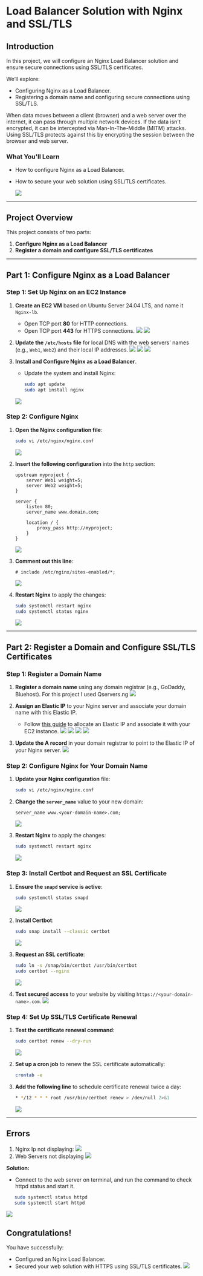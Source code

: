 # Load Balancer Solution with Nginx and SSL/TLS

## Introduction

In this project, we will configure an Nginx Load Balancer solution and ensure secure connections using SSL/TLS certificates. 

We’ll explore:
- Configuring Nginx as a Load Balancer.
- Registering a domain name and configuring secure connections using SSL/TLS.

When data moves between a client (browser) and a web server over the internet, it can pass through multiple network devices. If the data isn't encrypted, it can be intercepted via Man-In-The-Middle (MITM) attacks. Using SSL/TLS protects against this by encrypting the session between the browser and web server.

### What You'll Learn
- How to configure Nginx as a Load Balancer.
- How to secure your web solution using SSL/TLS certificates.

   ![](images/1.png)

---

## Project Overview

This project consists of two parts:

1. **Configure Nginx as a Load Balancer**
2. **Register a domain and configure SSL/TLS certificates**

---

## Part 1: Configure Nginx as a Load Balancer

### Step 1: Set Up Nginx on an EC2 Instance
1. **Create an EC2 VM** based on Ubuntu Server 24.04 LTS, and name it `Nginx-lb`.
   - Open TCP port **80** for HTTP connections.
   - Open TCP port **443** for HTTPS connections.
   ![](images/2.png)
   ![](images/3.png)

2. **Update the `/etc/hosts` file** for local DNS with the web servers' names (e.g., `Web1`, `Web2`) and their local IP addresses.
   ![](images/4.png)
   ![](images/5.png)
   ![](images/6.png)

3. **Install and Configure Nginx as a Load Balancer**.
   - Update the system and install Nginx:
     ```bash
     sudo apt update
     sudo apt install nginx
     ```
   ![](images/7.png)

### Step 2: Configure Nginx
1. **Open the Nginx configuration file**:
   ```bash
   sudo vi /etc/nginx/nginx.conf
   ```
   ![](images/10.png)

2. **Insert the following configuration** into the `http` section:
   ```nginx
   upstream myproject {
       server Web1 weight=5;
       server Web2 weight=5;
   }

   server {
       listen 80;
       server_name www.domain.com;

       location / {
           proxy_pass http://myproject;
       }
   }
   ```
   ![](images/8.png)

3. **Comment out this line**:
   ```nginx
   # include /etc/nginx/sites-enabled/*;
   ```
   ![](images/9.png)

4. **Restart Nginx** to apply the changes:
   ```bash
   sudo systemctl restart nginx
   sudo systemctl status nginx
   ```
   ![](images/11.png)

---

## Part 2: Register a Domain and Configure SSL/TLS Certificates

### Step 1: Register a Domain Name
1. **Register a domain name** using any domain registrar (e.g., GoDaddy, Bluehost). For this project I used Qservers.ng
   ![](images/16.png)

2. **Assign an Elastic IP** to your Nginx server and associate your domain name with this Elastic IP.
   - Follow [this guide](https://docs.aws.amazon.com/vpc/latest/userguide/vpc-ip-addressing.html) to allocate an Elastic IP and associate it with your EC2 instance.
   ![](images/12.png)
   ![](images/13.png)
   ![](images/14.png)
   ![](images/15.png)

3. **Update the A record** in your domain registrar to point to the Elastic IP of your Nginx server.
   ![](images/17.png)

### Step 2: Configure Nginx for Your Domain Name
1. **Update your Nginx configuration** file:
   ```bash
   sudo vi /etc/nginx/nginx.conf
   ```

2. **Change the `server_name`** value to your new domain:
   ```nginx
   server_name www.<your-domain-name>.com;
   ```
   ![](images/8.png)

3. **Restart Nginx** to apply the changes:
   ```bash
   sudo systemctl restart nginx
   ```
   ![](images/22.png)

### Step 3: Install Certbot and Request an SSL Certificate
1. **Ensure the `snapd` service is active**:
   ```bash
   sudo systemctl status snapd
   ```
   ![](images/23.png)

2. **Install Certbot**:
   ```bash
   sudo snap install --classic certbot
   ```
   ![](images/24.png)

3. **Request an SSL certificate**:
   ```bash
   sudo ln -s /snap/bin/certbot /usr/bin/certbot
   sudo certbot --nginx
   ```
   ![](images/25.png)

4. **Test secured access** to your website by visiting `https://<your-domain-name>.com`.
   ![](images/26.png)

### Step 4: Set Up SSL/TLS Certificate Renewal
1. **Test the certificate renewal command**:
   ```bash
   sudo certbot renew --dry-run
   ```
   ![](images/27.png)

2. **Set up a cron job** to renew the SSL certificate automatically:
   ```bash
   crontab -e
   ```

3. **Add the following line** to schedule certificate renewal twice a day:
   ```bash
   * */12 * * * root /usr/bin/certbot renew > /dev/null 2>&1
   ```
   ![](images/28.png)

---
## Errors
1. Nginx Ip not displaying:
   ![](images/18.png)
2. Web Servers not displaying
   ![](images/20.png)

**Solution:**  
- Connect to the web server on terminal, and run the command to check httpd status and start it.
```bash
   sudo systemctl status httpd
   sudo systemctl start httpd
```
   ![](images/21.png)

## Congratulations!

You have successfully:
- Configured an Nginx Load Balancer.
- Secured your web solution with HTTPS using SSL/TLS certificates.
   ![](images/26.png)
